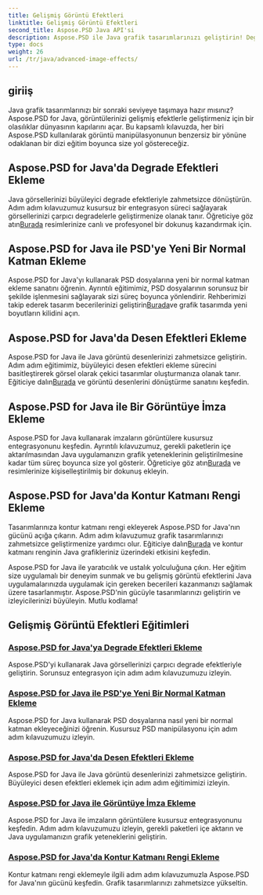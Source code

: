 ```yaml
---
title: Gelişmiş Görüntü Efektleri
linktitle: Gelişmiş Görüntü Efektleri
second_title: Aspose.PSD Java API'si
description: Aspose.PSD ile Java grafik tasarımlarınızı geliştirin! Degradelerden desenlere, imzalardan konturlara kadar gelişmiş görüntü efektlerinde sorunsuzca ustalaşın.
type: docs
weight: 26
url: /tr/java/advanced-image-effects/
---
```

## giriiş
Java grafik tasarımlarınızı bir sonraki seviyeye taşımaya hazır mısınız? Aspose.PSD for Java, görüntülerinizi gelişmiş efektlerle geliştirmeniz için bir olasılıklar dünyasının kapılarını açar. Bu kapsamlı kılavuzda, her biri Aspose.PSD kullanılarak görüntü manipülasyonunun benzersiz bir yönüne odaklanan bir dizi eğitim boyunca size yol göstereceğiz.

## Aspose.PSD for Java'da Degrade Efektleri Ekleme

 Java görsellerinizi büyüleyici degrade efektleriyle zahmetsizce dönüştürün. Adım adım kılavuzumuz kusursuz bir entegrasyon süreci sağlayarak görsellerinizi çarpıcı degradelerle geliştirmenize olanak tanır. Öğreticiye göz atın[Burada](./add-gradient-effects/) resimlerinize canlı ve profesyonel bir dokunuş kazandırmak için.

## Aspose.PSD for Java ile PSD'ye Yeni Bir Normal Katman Ekleme

 Aspose.PSD for Java'yı kullanarak PSD dosyalarına yeni bir normal katman ekleme sanatını öğrenin. Ayrıntılı eğitimimiz, PSD dosyalarının sorunsuz bir şekilde işlenmesini sağlayarak sizi süreç boyunca yönlendirir. Rehberimizi takip ederek tasarım becerilerinizi geliştirin[Burada](./add-new-regular-layer/)ve grafik tasarımda yeni boyutların kilidini açın.

## Aspose.PSD for Java'da Desen Efektleri Ekleme

 Aspose.PSD for Java ile Java görüntü desenlerinizi zahmetsizce geliştirin. Adım adım eğitimimiz, büyüleyici desen efektleri ekleme sürecini basitleştirerek görsel olarak çekici tasarımlar oluşturmanıza olanak tanır. Eğiticiye dalın[Burada](./add-pattern-effects/) ve görüntü desenlerini dönüştürme sanatını keşfedin.

## Aspose.PSD for Java ile Bir Görüntüye İmza Ekleme

 Aspose.PSD for Java kullanarak imzaların görüntülere kusursuz entegrasyonunu keşfedin. Ayrıntılı kılavuzumuz, gerekli paketlerin içe aktarılmasından Java uygulamanızın grafik yeteneklerinin geliştirilmesine kadar tüm süreç boyunca size yol gösterir. Öğreticiye göz atın[Burada](./add-signature-to-image/) ve resimlerinize kişiselleştirilmiş bir dokunuş ekleyin.

## Aspose.PSD for Java'da Kontur Katmanı Rengi Ekleme

Tasarımlarınıza kontur katmanı rengi ekleyerek Aspose.PSD for Java'nın gücünü açığa çıkarın. Adım adım kılavuzumuz grafik tasarımlarınızı zahmetsizce geliştirmenize yardımcı olur. Eğiticiye dalın[Burada](./add-stroke-layer-color/) ve kontur katmanı renginin Java grafikleriniz üzerindeki etkisini keşfedin.

Aspose.PSD for Java ile yaratıcılık ve ustalık yolculuğuna çıkın. Her eğitim size uygulamalı bir deneyim sunmak ve bu gelişmiş görüntü efektlerini Java uygulamalarınızda uygulamak için gereken becerileri kazanmanızı sağlamak üzere tasarlanmıştır. Aspose.PSD'nin gücüyle tasarımlarınızı geliştirin ve izleyicilerinizi büyüleyin. Mutlu kodlama!
## Gelişmiş Görüntü Efektleri Eğitimleri
### [Aspose.PSD for Java'ya Degrade Efektleri Ekleme](./add-gradient-effects/)
Aspose.PSD'yi kullanarak Java görsellerinizi çarpıcı degrade efektleriyle geliştirin. Sorunsuz entegrasyon için adım adım kılavuzumuzu izleyin.
### [Aspose.PSD for Java ile PSD'ye Yeni Bir Normal Katman Ekleme](./add-new-regular-layer/)
Aspose.PSD for Java kullanarak PSD dosyalarına nasıl yeni bir normal katman ekleyeceğinizi öğrenin. Kusursuz PSD manipülasyonu için adım adım kılavuzumuzu izleyin.
### [Aspose.PSD for Java'da Desen Efektleri Ekleme](./add-pattern-effects/)
Aspose.PSD for Java ile Java görüntü desenlerinizi zahmetsizce geliştirin. Büyüleyici desen efektleri eklemek için adım adım eğitimimizi izleyin.
### [Aspose.PSD for Java ile Görüntüye İmza Ekleme](./add-signature-to-image/)
Aspose.PSD for Java ile imzaların görüntülere kusursuz entegrasyonunu keşfedin. Adım adım kılavuzumuzu izleyin, gerekli paketleri içe aktarın ve Java uygulamanızın grafik yeteneklerini geliştirin.
### [Aspose.PSD for Java'da Kontur Katmanı Rengi Ekleme](./add-stroke-layer-color/)
Kontur katmanı rengi eklemeyle ilgili adım adım kılavuzumuzla Aspose.PSD for Java'nın gücünü keşfedin. Grafik tasarımlarınızı zahmetsizce yükseltin.